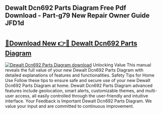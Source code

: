## Dewalt Dcn692 Parts Diagram Free Pdf Download - Part-g79 New Repair Owner Guide JFD1d

# <h2><a href="http://dfj9qx.blite.top/?on=Dewalt+Dcn692+Parts+Diagram">🔗Download New 👉🔴 Dewalt Dcn692 Parts Diagram</a></h2>

[![Dewalt Dcn692 Parts Diagram download](https://i.imgur.com/lujVjoI.png)](http://dfj9qx.blite.top/?on=Dewalt+Dcn692+Parts+Diagram)
Unlocking Value This manual reveals the full value of your new Dewalt Dcn692 Parts Diagram with detailed explanations of features and functionalities. Safety Tips for Home Use Follow these tips to ensure safe and secure use of your new Dewalt Dcn692 Parts Diagram at home. Dewalt Dcn692 Parts Diagram advanced features include geolocation, smart alerts, customizable themes, and multi-user access, all easily controlled through the user-friendly and intuitive interface. Your Feedback is Important Dewalt Dcn692 Parts Diagram. We value your input and are committed to continuous improvement.
